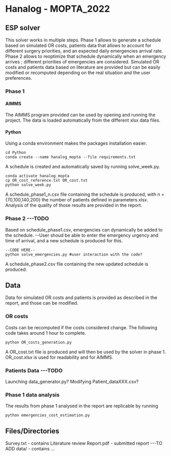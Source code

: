 # Hanalog - MOPTA_2022

## ESP solver

This solver works in multiple steps. Phase 1 allows to generate a schedule based on simulated OR costs, patients data that allows to account for different surgery priorities, and an expected daily emergencies arrival rate. Phase 2 allows to reoptimize that schedule dynamically when an emergency arrives ; different priorities of emergencies are considered. Simulated OR costs and patients data based on literature are provided but can be easily modified or recomputed depending on the real situation and the user preferences.

### Phase 1

#### AIMMS

The AIMMS program provided can be used by opening and running the project. The data is loaded automatically from the different xlsx data files.

#### Python 

Using a conda environment makes the packages installation easier.

```shell
cd Python
conda create --name hanalog_mopta --file requirements.txt
``` 

A schedule is created and automatically saved by running solve_week.py.


```shell
conda activate hanalog_mopta
cp OR_cost_reference.txt OR_cost.txt
python solve_week.py
``` 

A schedule_phase1_n.csv file containing the schedule is produced, with n = {70,100,140,200} the number of patients defined in parameters.xlsx. Analysis of the quality of those results are provided in the report.

### Phase 2 ---TODO

Based on schedule_phase1.csv, emergencies can dynamically be added to the schedule.
--User shoud be able to enter the emergency urgency and time of arrival, and a new schedule is produced for this.

```shell
--CODE HERE--
python solve_emergencies.py #user interaction with the code?
``` 

A schedule_phase2.csv file containing the new updated schedule is produced.


## Data

Data for simulated OR costs and patients is provided as described in the report, and those can be modified.

### OR costs

Costs can be recomputed if the costs considered change. The following code takes around 1 hour to complete.

```shell
python OR_costs_generation.py
``` 

A OR_cost.txt file is produced and will then be used by the solver in phase 1. OR_cost.xlsx is used for readability and for AIMMS.


### Patients Data ---TODO

Launching data_generator.py? Modifying Patient_dataXXX.csv?


### Phase 1 data analysis

The results from phase 1 analysed in the report are replicable by running

```shell
python emergencies_cost_estimation.py
``` 

## Files/Directories
Survey.txt - contains Literature review
Report.pdf - submitted report ---TO ADD
data/ - contains ...

